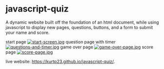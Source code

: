 # javascript-quiz
A dynamic website built off the foundation of an html document, while using javascript to display new pages, questions, buttons, and a form to submit your name and score.

start page
[![start-screen.jpg](https://i.postimg.cc/XqJ1wjGh/start-screen.jpg)](https://postimg.cc/7GFN4yNM)
question page with timer
[![questions-and-timer.jpg](https://i.postimg.cc/qMNZq7d6/questions-and-timer.jpg)](https://postimg.cc/4mT1FsyX)
game over page
[![game-over-page.jpg](https://i.postimg.cc/X7t1C0VH/game-over-page.jpg)](https://postimg.cc/1fcrk2Vw)
score page
[![score-page.jpg](https://i.postimg.cc/brsLZm4f/score-page.jpg)](https://postimg.cc/n9fq5GH3)

live website: https://kurtp23.github.io/javascript-quiz/.
